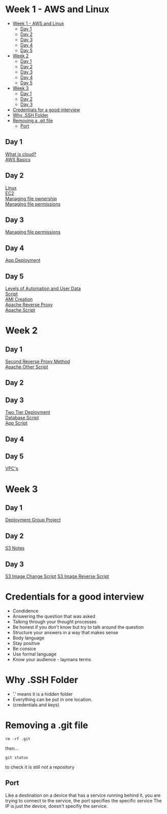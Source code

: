 # Week 1 - AWS and Linux

- [Week 1 - AWS and Linux](#week-1---aws-and-linux)
  - [Day 1](#day-1)
  - [Day 2](#day-2)
  - [Day 3](#day-3)
  - [Day 4](#day-4)
  - [Day 5](#day-5)
- [Week 2](#week-2)
  - [Day 1](#day-1-1)
  - [Day 2](#day-2-1)
  - [Day 3](#day-3-1)
  - [Day 4](#day-4-1)
  - [Day 5](#day-5-1)
- [Week 3](#week-3)
  - [Day 1](#day-1-2)
  - [Day 2](#day-2-2)
  - [Day 3](#day-3-2)
- [Credentials for a good interview](#credentials-for-a-good-interview)
- [Why .SSH Folder](#why-ssh-folder)
- [Removing a .git file](#removing-a-git-file)
  - [Port](#port)


## Day 1
[What is cloud?](what-is-cloud/README.md)
<br>
[AWS Basics](intro-to-aws/README.md)
<br>




## Day 2
[Linux](Linux/README.md)<br>
[EC2](ec2-instance/README.md)<br>
[Managing file ownership](managing-file-ownership/README.md)<br>
[Managing file permissions](managing-file-permissions/README.md)

## Day 3
[Managing file permissions](managing-file-permissions/README.md)

## Day 4
[App Deployment](app-deployment/README.md)

## Day 5
[Levels of Automation and User Data](levels-of-automation/README.md)<br>
[Script](script/README.md)<br>
[AMI Creation](ami-creation/README.md)<br>
[Apache Reverse Proxy](apache-reverse-proxy/README.md)<br>
[Apache Script](apache-script/README.md)

# Week 2

## Day 1
[Second Reverse Proxy Method](other-reverse-proxy-script/README.md)<br>
[Apache Other Script](apache-script-2/README.md)


## Day 2

## Day 3
[Two Tier Deployment](two-tier-deployment/README.md)<br>
[Database Script](db-vm-script/README.md)<br>
[App Script](app-vm-script/README.md)

## Day 4

## Day 5
[VPC's](aws-vpc's/README.md)

# Week 3

## Day 1

[Deployment Group Project](deployment-group-project/README.md)

## Day 2

[S3 Notes](s3storage/README.md)

## Day 3

[S3 Image Change Script](Cat-pic-script/README.md)
[S3 Image Reverse Script](Cat-pic-reverse/README.md)


# Credentials for a good interview

- Condidence
- Answering the question that was asked
- Talking through your thought processes 
- Be honest if you don't know but try to talk around the question
- Structure your answers in a way that makes sense
- Body language
- Stay positive
- Be consice
- Use formal language
- Know your audience - laymans terms


# Why .SSH Folder

- '.' means it is a hidden folder
- Everything can be put in one location.
- (credentials and keys)

# Removing a .git file

```rm -rf .git```

then...  

```git status```

to check it is still not a repository

## Port

Like a destination on a device that has a service running behind it, you are trying to connect to the service, the port specifies the specific service
The IP is just the device, doesn't specifiy the service.

